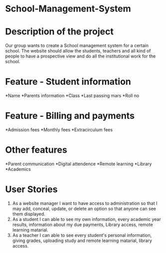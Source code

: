 # School-Management-System

# Description of the project
Our group wants to create a School management system for a certain school. The website should allow the students, teachers and all kind of people to have a prospective view and do all the institutional work for the school.

# Feature - Student information
*Name
*Parents information
*Class
*Last passing mars
*Roll no

# Feature - Billing and payments
*Admission fees
*Monthly fees
*Extracirculum fees

# Other features
*Parent communication
*Digital attendence
*Remote learning
*Library
*Academics


# User Stories

1. As a website manager I want to have access to administration so that I may add, conceal, update, or delete an option so that anyone can see them displayed.
2. As a student I can able to see my own information, every academic year results, information about my due payments, Library access, remote learning matarial.
3. As a teacher I can able to see every student's personal information, giving grades, uploading study and remote learning matarial, library access.
